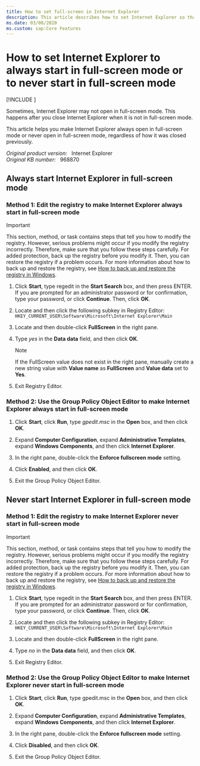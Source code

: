 ```yaml
---
title: How to set full-screen in Internet Explorer
description: This article describes how to set Internet Explorer so that it always starts in full-screen mode or so that it never starts in full-screen mode.
ms.date: 03/08/2020
ms.custom: sap:Core Features
---
```

# How to set Internet Explorer to always start in full-screen mode or to never start in full-screen mode

[!INCLUDE [](../../../includes/browsers-important.md)]

Sometimes, Internet Explorer may not open in full-screen mode. This happens after you close Internet Explorer when it is not in full-screen mode.

This article helps you make Internet Explorer always open in full-screen mode or never open in full-screen mode, regardless of how it was closed previously.

_Original product version:_ &nbsp; Internet Explorer  
_Original KB number:_ &nbsp; 968870

## Always start Internet Explorer in full-screen mode

### Method 1: Edit the registry to make Internet Explorer always start in full-screen mode

> [!IMPORTANT]
> This section, method, or task contains steps that tell you how to modify the registry. However, serious problems might occur if you modify the registry incorrectly. Therefore, make sure that you follow these steps carefully. For added protection, back up the registry before you modify it. Then, you can restore the registry if a problem occurs. For more information about how to back up and restore the registry, see [How to back up and restore the registry in Windows](https://support.microsoft.com/help/322756).

1. Click **Start**, type regedit in the **Start Search** box, and then press ENTER. If you are prompted for an administrator password or for confirmation, type your password, or click **Continue**. Then, click **OK**.

2. Locate and then click the following subkey in Registry Editor:  
   `HKEY_CURRENT_USER\Software\Microsoft\Internet Explorer\Main`

3. Locate and then double-click **FullScreen** in the right pane.

4. Type *yes* in the **Data data** field, and then click **OK**.
    > [!NOTE]
    > If the FullScreen value does not exist in the right pane, manually create a new string value with **Value name** as **FullScreen** and **Value data** set to **Yes**.

5. Exit Registry Editor.

### Method 2: Use the Group Policy Object Editor to make Internet Explorer always start in full-screen mode

1. Click **Start**, click **Run**, type *gpedit.msc* in the **Open** box, and then click **OK**.

2. Expand **Computer Configuration**, expand **Administrative Templates**, expand **Windows Components**, and then click **Internet Explorer**.

3. In the right pane, double-click the **Enforce fullscreen mode** setting.

4. Click **Enabled**, and then click **OK**.

5. Exit the Group Policy Object Editor.

## Never start Internet Explorer in full-screen mode

### Method 1: Edit the registry to make Internet Explorer never start in full-screen mode

> [!IMPORTANT]
> This section, method, or task contains steps that tell you how to modify the registry. However, serious problems might occur if you modify the registry incorrectly. Therefore, make sure that you follow these steps carefully. For added protection, back up the registry before you modify it. Then, you can restore the registry if a problem occurs. For more information about how to back up and restore the registry, see [How to back up and restore the registry in Windows](https://support.microsoft.com/help/322756).

1. Click **Start**, type regedit in the **Start Search** box, and then press ENTER. If you are prompted for an administrator password or for confirmation, type your password, or click **Continue**. Then, click **OK**.

2. Locate and then click the following subkey in Registry Editor:  
   `HKEY_CURRENT_USER\Software\Microsoft\Internet Explorer\Main`

3. Locate and then double-click **FullScreen** in the right pane.

4. Type _no_ in the **Data data** field, and then click **OK**.

5. Exit Registry Editor.

### Method 2: Use the Group Policy Object Editor to make Internet Explorer never start in full-screen mode

1. Click **Start**, click **Run**, type gpedit.msc in the **Open** box, and then click **OK**.

2. Expand **Computer Configuration**, expand **Administrative Templates**, expand **Windows Components**, and then click **Internet Explorer**.

3. In the right pane, double-click the **Enforce fullscreen mode** setting.

4. Click **Disabled**, and then click **OK**.

5. Exit the Group Policy Object Editor.
